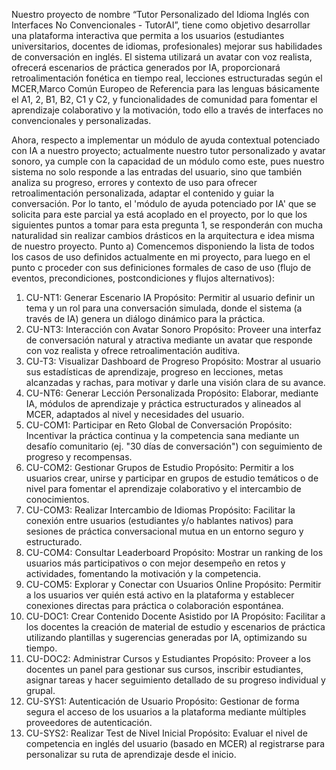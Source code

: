 Nuestro proyecto de nombre “Tutor Personalizado del Idioma Inglés con Interfaces No Convencionales - TutorAI”, tiene como objetivo desarrollar una plataforma interactiva que permita a los usuarios (estudiantes universitarios, docentes de idiomas, profesionales) mejorar sus habilidades de conversación en inglés. El sistema utilizará un avatar con voz realista, ofrecerá escenarios de práctica generados por IA, proporcionará retroalimentación fonética en tiempo real, lecciones estructuradas según el MCER,Marco Común Europeo de Referencia para las lenguas básicamente el A1, 2, B1, B2, C1 y C2, y funcionalidades de comunidad para fomentar el aprendizaje colaborativo y la motivación, todo ello a través de interfaces no convencionales y personalizadas.

Ahora, respecto a implementar un módulo de ayuda contextual potenciado con IA a nuestro proyecto; actualmente nuestro tutor personalizado y avatar sonoro, ya cumple con la capacidad de un módulo como este, pues nuestro sistema no solo responde a las entradas del usuario, sino que también analiza su progreso, errores y contexto de uso para ofrecer retroalimentación personalizada, adaptar el contenido y guiar la conversación. Por lo tanto, el 'módulo de ayuda potenciado por IA' que se solicita para este parcial ya está acoplado en el proyecto, por lo que los siguientes puntos a tomar para esta pregunta 1, se responderán con mucha naturalidad sin realizar cambios drásticos en la arquitectura e idea misma de nuestro proyecto.
Punto a)
Comencemos disponiendo la lista de todos los casos de uso definidos actualmente en mi proyecto, para luego en el punto c proceder con sus definiciones formales de caso de uso (flujo de eventos, precondiciones, postcondiciones y flujos alternativos):

1.  CU-NT1: Generar Escenario IA
Propósito: Permitir al usuario definir un tema y un rol para una conversación simulada, donde el sistema (a través de IA) genera un diálogo dinámico para la práctica.
2.  CU-NT3: Interacción con Avatar Sonoro
Propósito: Proveer una interfaz de conversación natural y atractiva mediante un avatar que responde con voz realista y ofrece retroalimentación auditiva.
3.  CU-T3: Visualizar Dashboard de Progreso
 Propósito: Mostrar al usuario sus estadísticas de aprendizaje, progreso en lecciones, metas alcanzadas y rachas, para motivar y darle una visión clara de su avance.
4.  CU-NT6: Generar Lección Personalizada
Propósito: Elaborar, mediante IA, módulos de aprendizaje y práctica estructurados y alineados al MCER, adaptados al nivel y necesidades del usuario.
5.  CU-COM1: Participar en Reto Global de Conversación 
Propósito: Incentivar la práctica continua y la competencia sana mediante un desafío comunitario (ej. "30 días de conversación") con seguimiento de progreso y recompensas.
6.  CU-COM2: Gestionar Grupos de Estudio
Propósito: Permitir a los usuarios crear, unirse y participar en grupos de estudio temáticos o de nivel para fomentar el aprendizaje colaborativo y el intercambio de conocimientos.
7.  CU-COM3: Realizar Intercambio de Idiomas 
Propósito: Facilitar la conexión entre usuarios (estudiantes y/o hablantes nativos) para sesiones de práctica conversacional mutua en un entorno seguro y estructurado.
8.  CU-COM4: Consultar Leaderboard
Propósito: Mostrar un ranking de los usuarios más participativos o con mejor desempeño en retos y actividades, fomentando la motivación y la competencia.
9. CU-COM5: Explorar y Conectar con Usuarios Online
Propósito: Permitir a los usuarios ver quién está activo en la plataforma y establecer conexiones directas para práctica o colaboración espontánea.
10. CU-DOC1: Crear Contenido Docente Asistido por IA
Propósito: Facilitar a los docentes la creación de material de estudio y escenarios de práctica utilizando plantillas y sugerencias generadas por IA, optimizando su tiempo.
11. CU-DOC2: Administrar Cursos y Estudiantes
Propósito: Proveer a los docentes un panel para gestionar sus cursos, inscribir estudiantes, asignar tareas y hacer seguimiento detallado de su progreso individual y grupal.
12. CU-SYS1: Autenticación de Usuario
Propósito: Gestionar de forma segura el acceso de los usuarios a la plataforma mediante múltiples proveedores de autenticación.
13. CU-SYS2: Realizar Test de Nivel Inicial
Propósito: Evaluar el nivel de competencia en inglés del usuario (basado en MCER) al registrarse para personalizar su ruta de aprendizaje desde el inicio.